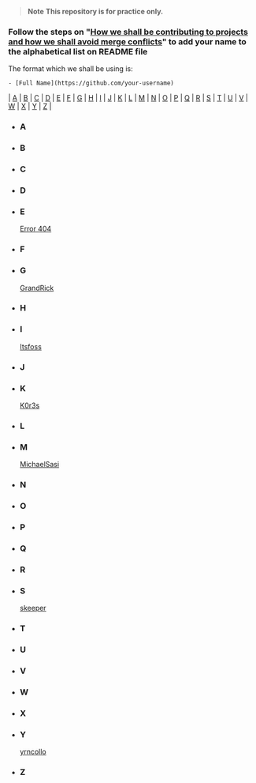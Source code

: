 > **Note** **This repository is for practice only.**

### Follow the steps on "[How we shall be contributing to projects and how we shall avoid merge conflicts](https://github.com/Th3-Shield/.github-private/blob/main/profile/README.md#how-we-shall-be-contributing-to-projects-and-how-we-shall-avoid-merge-conflicts)" to **add your name to the alphabetical list on README file**
The format which we shall be using is:
```
- [Full Name](https://github.com/your-username)
```

| [A](#a) | [B](#b) | [C](#c) | [D](#d) | [E](#e) | [F](#f) | [G](#g) | [H](#h) | [I](#i) | [J](#j) | [K](#k) | [L](#l) | [M](#m) | [N](#n) | [O](#o)
| [P](#p) | [Q](#q) | [R](#r) | [S](#s) | [T](#t) | [U](#u) | [V](#v) | [W](#w) | [X](#x) | [Y](#y) | [Z](#z) |

- ### **A**


- ### **B**


- ### **C**


- ### **D**


- ### **E**
	[Error 404](https://github.com/justkelvin)


- ### **F**


- ### **G**
	[GrandRick](https://github.com/grand-rick001)


- ### **H**


- ### **I**
    [Itsfoss](https://github.com/Itsfoss0)


- ### **J**


- ### **K**
    [K0r3s](https://github.com/0xAckerMan)


- ### **L**


- ### **M**
    [MichaelSasi](https://github.com/MichaelSasi)

- ### **N**


- ### **O**


- ### **P**


- ### **Q**


- ### **R**


- ### **S**
    [skeeper](https://github.com/skeeperloyaltie)


- ### **T**


- ### **U**


- ### **V**


- ### **W**


- ### **X**


- ### **Y**
    [yrncollo](https://github.com/yrncollo)


- ### **Z**

